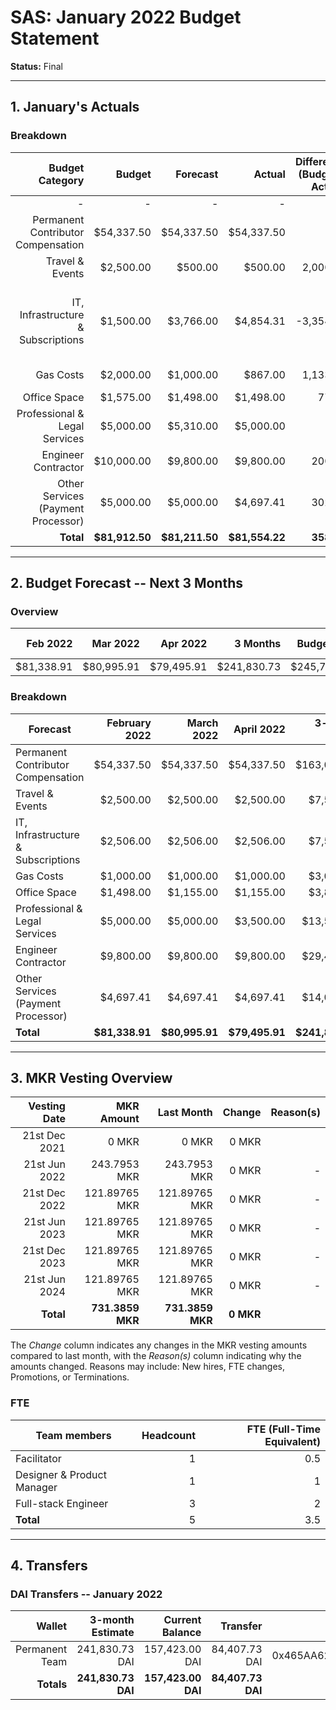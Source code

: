 # SAS: January 2022 Budget Statement

**Status:** Final

---
## 1. January's Actuals

### Breakdown

| Budget Category                          | Budget       | Forecast      | Actual       |Difference (Budget - Actual)|Difference (Forecast - Actual)|   Payments   |   Comment     |
|-----------------------------------------:|-------------:|--------------:|-------------:|---------------------------:|-----------------------------:|-------------:|--------------:|
|                                         -|             -|              -|             -|                           -|                             -|    $81,211.50|              -|
| Permanent Contributor Compensation       |    $54,337.50|     $54,337.50|    $54,337.50|                           0|                             0|             -|               |  
| Travel & Events                          |     $2,500.00|        $500.00|       $500.00|                    2,000.00|                             0|             -|              -|
| IT, Infrastructure & Subscriptions       |     $1,500.00|      $3,766.00|     $4,854.31|                   -3,354.31|                     -1,088.31|             -|Higher IT Subscription and infrastrucutre costs during market crash|
| Gas Costs                                |     $2,000.00|      $1,000.00|       $867.00|                    1,133.00|                        133.00|             -|Lower gas fees|
| Office Space                             |     $1,575.00|      $1,498.00|     $1,498.00|                       77.00|                             0|             -|              -|
| Professional & Legal Services            |     $5,000.00|      $5,310.00|     $5,000.00|                           0|                        310.00|             -|Fees lower than estimated|
| Engineer Contractor                      |    $10,000.00|      $9,800.00|     $9,800.00|                      200.00|                             0|             -|              -|
| Other Services (Payment Processor)       |     $5,000.00|      $5,000.00|     $4,697.41|                      302.59|                        302.59|             -|Fewer Invoices, therefore lower few|
| **Total**                                |**$81,912.50**| **$81,211.50**|**$81,554.22**|                  **358.28**|                   **-342.72**|**$81,211.50**|              -|

---

## 2. Budget Forecast -- Next 3 Months

### Overview

|  Feb 2022  |  Mar 2022  |  Apr 2022  |  3 Months  | Budget Cap | Total Budget Cap |
| ----------:| ----------:| ----------:| ----------:| ----------:| ----------------:|
|  $81,338.91|  $80,995.91|  $79,495.91| $241,830.73| $245,737.50|       $282,598.13|

### Breakdown

| Forecast                            | February 2022 |   March 2022  |  April 2022  | 3-month Total |   Budget Cap  |
|-------------------------------------|--------------:|--------------:|-------------:|--------------:|--------------:|
| Permanent Contributor Compensation  |     $54,337.50|     $54,337.50|    $54,337.50|    $163,012.50|    $163,012.50|
| Travel & Events                     |      $2,500.00|      $2,500.00|     $2,500.00|      $7,500.00|      $7,500.00|
| IT, Infrastructure & Subscriptions  |      $2,506.00|      $2,506.00|     $2,506.00|      $7,518.00|      $4,500.00|
| Gas Costs                           |      $1,000.00|      $1,000.00|     $1,000.00|      $3,000.00|      $6,000.00|
| Office Space                        |      $1,498.00|      $1,155.00|     $1,155.00|      $3,808.00|      $4,725.00|
| Professional & Legal Services       |      $5,000.00|      $5,000.00|     $3,500.00|     $13,500.00|     $15,000.00|
| Engineer Contractor                 |      $9,800.00|      $9,800.00|     $9,800.00|     $29,400.00|     $30,000.00|
| Other Services (Payment Processor)  |      $4,697.41|      $4,697.41|     $4,697.41|     $14,092.23|     $15,000.00|
| **Total**                           | **$81,338.91**| **$80,995.91**|**$79,495.91**|**$241,830.73**|**$245,737.50**|


---

## 3. MKR Vesting Overview


|  Vesting Date         |       MKR Amount |    Last Month  |  Change |      Reason(s) |
|----------------------:|-----------------:|---------------:|--------:|---------------:|
|  21st Dec 2021        |       0 MKR      |          0 MKR |   0 MKR |                |
|  21st Jun 2022        |     243.7953 MKR |   243.7953 MKR |   0 MKR |              - |
|  21st Dec 2022        |    121.89765 MKR |  121.89765 MKR |   0 MKR |              - |
|  21st Jun 2023        |    121.89765 MKR |  121.89765 MKR |   0 MKR |              - |
|  21st Dec 2023        |    121.89765 MKR |  121.89765 MKR |   0 MKR |              - |
|  21st Jun 2024        |    121.89765 MKR |  121.89765 MKR |   0 MKR |              - |
|  **Total**            | **731.3859 MKR** |**731.3859 MKR**|**0 MKR**|                |

The *Change* column indicates any changes in the MKR vesting amounts compared to last month, with the *Reason(s)* column indicating why the amounts changed. Reasons may include: New hires, FTE changes, Promotions, or Terminations.

### FTE

| Team members              |Headcount|FTE (Full-Time Equivalent)|
|---------------------------|--------:|-------------------------:|
| Facilitator               |1        |0.5                       |
| Designer & Product Manager|1        |1                         |
| Full-stack Engineer       |3        |2                         |
| **Total**                 |5        |3.5                       |

---

## 4. Transfers

### DAI Transfers -- January 2022

|           Wallet|  3-month Estimate|   Current Balance|          Transfer|                         Multi-sig Address|
|----------------:|-----------------:|-----------------:|-----------------:|-----------------------------------------:|
|   Permanent Team|    241,830.73 DAI|    157,423.00 DAI|     84,407.73 DAI|0x465AA62a82E220B331f5ECcA697c20E89554B298|
|       **Totals**|**241,830.73 DAI**|**157,423.00 DAI**| **84,407.73 DAI**|                                          |
